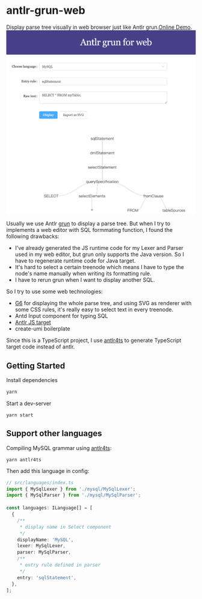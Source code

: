 # antlr-grun-web
Display parse tree visually in web browser just like Antlr grun.[Online Demo](https://xiaoiver.github.io/antlr-grun-web).
![](./screenshots/homepage.png)

Usually we use Antlr [grun](https://github.com/antlr/antlr4/blob/master/doc/getting-started.md) to display a parse tree. But when I try to implements a web editor with SQL formmating function, I found the following drawbacks:
* I've already generated the JS runtime code for my Lexer and Parser used in my web editor, but grun only supports the Java version. So I have to regenerate runtime code for Java target.
* It's hard to select a certain treenode which means I have to type the node's name manually when writing its formatting rule.
* I have to rerun grun when I want to display another SQL.

So I try to use some web technologies:
* [G6](https://www.npmjs.com/package/@antv/g6) for displaying the whole parse tree, and using SVG as renderer with some CSS rules, it's really easy to select text in every treenode.
* Antd Input component for typing SQL
* [Antlr JS target](https://github.com/antlr/antlr4/blob/master/doc/javascript-target.md)
* create-umi boilerplate

Since this is a TypeScript project, I use [antlr4ts](https://github.com/tunnelvisionlabs/antlr4ts) to generate TypeScript target code instead of antlr.

## Getting Started

Install dependencies
```bash
yarn
```

Start a dev-server
```
yarn start
```

## Support other languages

Compiling MySQL grammar using [antlr4ts](https://github.com/tunnelvisionlabs/antlr4ts):
```
yarn antlr4ts
```

Then add this language in config:
```typescript
// src/languages/index.ts
import { MySqlLexer } from './mysql/MySqlLexer';
import { MySqlParser } from './mysql/MySqlParser';

const languages: ILanguage[] = [
  {
    /**
     * display name in Select component
     */
    displayName: 'MySQL',
    lexer: MySqlLexer,
    parser: MySqlParser,
    /**
     * entry rule defined in parser
     */
    entry: 'sqlStatement',
  },
];
```
